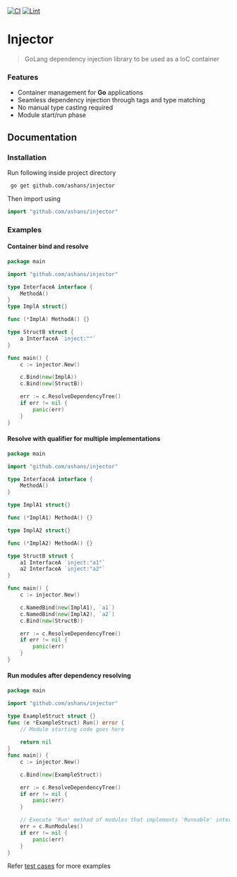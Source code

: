 [![CI](https://github.com/ashans/injector/actions/workflows/ci.yml/badge.svg?branch=master)](https://github.com/ashans/injector/actions/workflows/ci.yml)
[![Lint](https://github.com/ashans/injector/actions/workflows/lint.yml/badge.svg?branch=master)](https://github.com/ashans/injector/actions/workflows/lint.yml)

# Injector

> GoLang dependency injection library to be used as a IoC container

### Features

- Container management for **Go** applications
- Seamless dependency injection through tags and type matching
- No manual type casting required
- Module start/run phase

## Documentation

### Installation
Run following inside project directory
```shell
 go get github.com/ashans/injector
```
Then import using
```go
import "github.com/ashans/injector"
```

### Examples

#### Container bind and resolve

```go
package main

import "github.com/ashans/injector"

type InterfaceA interface {
	MethodA()
}
type ImplA struct{}

func (*ImplA) MethodA() {}

type StructB struct {
	a InterfaceA `inject:""`
}

func main() {
	c := injector.New()

	c.Bind(new(ImplA))
	c.Bind(new(StructB))

	err := c.ResolveDependencyTree()
	if err != nil {
		panic(err)
	}
}
```

#### Resolve with qualifier for multiple implementations

```go
package main

import "github.com/ashans/injector"

type InterfaceA interface {
	MethodA()
}

type ImplA1 struct{}

func (*ImplA1) MethodA() {}

type ImplA2 struct{}

func (*ImplA2) MethodA() {}

type StructB struct {
	a1 InterfaceA `inject:"a1"`
	a2 InterfaceA `inject:"a2"`
}

func main() {
	c := injector.New()

	c.NamedBind(new(ImplA1), `a1`)
	c.NamedBind(new(ImplA2), `a2`)
	c.Bind(new(StructB))

	err := c.ResolveDependencyTree()
	if err != nil {
		panic(err)
	}
}
```

#### Run modules after dependency resolving

```go
package main

import "github.com/ashans/injector"

type ExampleStruct struct {}
func (e *ExampleStruct) Run() error {
	// Module starting code goes here
	
	return nil
}
func main() {
    c := injector.New()

    c.Bind(new(ExampleStruct))

    err := c.ResolveDependencyTree()
    if err != nil {
        panic(err)
    }

    // Execute 'Run' method of modules that implements 'Runnable' interface
    err = c.RunModules()
    if err != nil {
        panic(err)
    }
}


```

Refer [test cases](container_test.go) for more examples